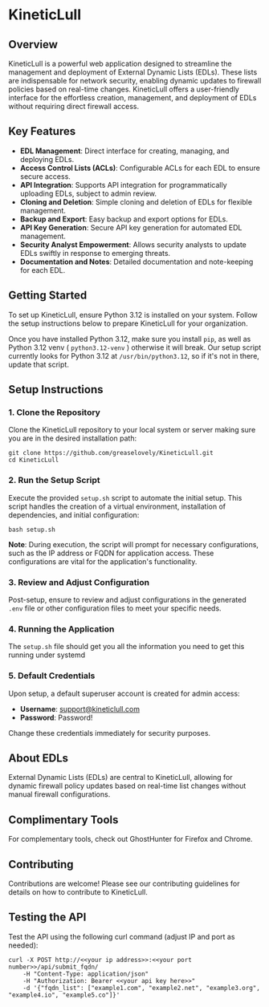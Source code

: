 # KineticLull

## Overview

KineticLull is a powerful web application designed to streamline the management and deployment of External Dynamic Lists (EDLs). These lists are indispensable for network security, enabling dynamic updates to firewall policies based on real-time changes. KineticLull offers a user-friendly interface for the effortless creation, management, and deployment of EDLs without requiring direct firewall access.

## Key Features

- **EDL Management**: Direct interface for creating, managing, and deploying EDLs.
- **Access Control Lists (ACLs)**: Configurable ACLs for each EDL to ensure secure access.
- **API Integration**: Supports API integration for programmatically uploading EDLs, subject to admin review.
- **Cloning and Deletion**: Simple cloning and deletion of EDLs for flexible management.
- **Backup and Export**: Easy backup and export options for EDLs.
- **API Key Generation**: Secure API key generation for automated EDL management.
- **Security Analyst Empowerment**: Allows security analysts to update EDLs swiftly in response to emerging threats.
- **Documentation and Notes**: Detailed documentation and note-keeping for each EDL.

## Getting Started

To set up KineticLull, ensure Python 3.12 is installed on your system. Follow the setup instructions below to prepare KineticLull for your organization.  

Once you have installed Python 3.12, make sure you install `pip`, as well as Python 3.12 venv ( `python3.12-venv` ) otherwise it will break.  Our setup script currently looks for Python 3.12 at `/usr/bin/python3.12`, so if it's not in there, update that script.

## Setup Instructions

### 1. Clone the Repository

Clone the KineticLull repository to your local system or server making sure you are in the desired installation path:

```
git clone https://github.com/greaselovely/KineticLull.git
cd KineticLull
```

### 2. Run the Setup Script

Execute the provided `setup.sh` script to automate the initial setup. This script handles the creation of a virtual environment, installation of dependencies, and initial configuration:

```
bash setup.sh
```

**Note**: During execution, the script will prompt for necessary configurations, such as the IP address or FQDN for application access. These configurations are vital for the application's functionality.

### 3. Review and Adjust Configuration

Post-setup, ensure to review and adjust configurations in the generated `.env` file or other configuration files to meet your specific needs.

### 4. Running the Application

The `setup.sh` file should get you all the information you need to get this running under systemd

### 5. Default Credentials

Upon setup, a default superuser account is created for admin access:

- **Username**: support@kineticlull.com
- **Password**: Password!

Change these credentials immediately for security purposes.

## About EDLs

External Dynamic Lists (EDLs) are central to KineticLull, allowing for dynamic firewall policy updates based on real-time list changes without manual firewall configurations.

## Complimentary Tools

For complementary tools, check out GhostHunter for Firefox and Chrome.

## Contributing

Contributions are welcome! Please see our contributing guidelines for details on how to contribute to KineticLull.

## Testing the API

Test the API using the following curl command (adjust IP and port as needed):

```
curl -X POST http://<<your ip address>>:<<your port number>>/api/submit_fqdn/
    -H "Content-Type: application/json" 
    -H "Authorization: Bearer <<your api key here>>"
    -d '{"fqdn_list": ["example1.com", "example2.net", "example3.org", "example4.io", "example5.co"]}'
```
